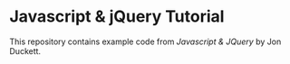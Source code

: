 # Javascript & jQuery Tutorial

This repository contains example code from _Javascript & JQuery_ by Jon Duckett.